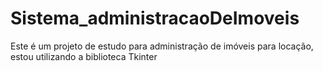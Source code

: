 # Sistema_administracaoDeImoveis
Este é um projeto de estudo para administração de imóveis para locação, estou utilizando a biblioteca Tkinter
